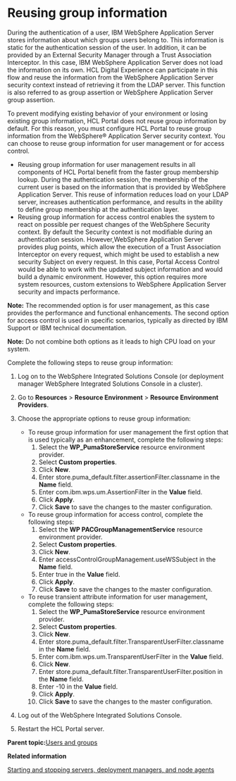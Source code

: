 # Reusing group information

During the authentication of a user, IBM WebSphere Application Server stores information about which groups users belong to. This information is static for the authentication session of the user. In addition, it can be provided by an External Security Manager through a Trust Association Interceptor. In this case, IBM WebSphere Application Server does not load the information on its own. HCL Digital Experience can participate in this flow and reuse the information from the WebSphere Application Server security context instead of retrieving it from the LDAP server. This function is also referred to as group assertion or WebSphere Application Server group assertion.

To prevent modifying existing behavior of your environment or losing existing group information, HCL Portal does not reuse group information by default. For this reason, you must configure HCL Portal to reuse group information from the WebSphere® Application Server security context. You can choose to reuse group information for user management or for access control.

-   Reusing group information for user management results in all components of HCL Portal benefit from the faster group membership lookup. During the authentication session, the membership of the current user is based on the information that is provided by WebSphere Application Server. This reuse of information reduces load on your LDAP server, increases authentication performance, and results in the ability to define group membership at the authentication layer.
-   Reusing group information for access control enables the system to react on possible per request changes of the WebSphere Security context. By default the Security context is not modifiable during an authentication session. However,WebSphere Application Server provides plug points, which allow the execution of a Trust Association Interceptor on every request, which might be used to establish a new security Subject on every request. In this case, Portal Access Control would be able to work with the updated subject information and would build a dynamic environment. However, this option requires more system resources, custom extensions to WebSphere Application Server security and impacts performance.

**Note:** The recommended option is for user management, as this case provides the performance and functional enhancements. The second option for access control is used in specific scenarios, typically as directed by IBM Support or IBM technical documentation.

**Note:** Do not combine both options as it leads to high CPU load on your system.

Complete the following steps to reuse group information:

1.  Log on to the WebSphere Integrated Solutions Console \(or deployment manager WebSphere Integrated Solutions Console in a cluster\).

2.  Go to **Resources** \> **Resource Environment** \> **Resource Environment Providers**.

3.  Choose the appropriate options to reuse group information:

    -   To reuse group information for user management the first option that is used typically as an enhancement, complete the following steps:
        1.  Select the **WP\_PumaStoreService** resource environment provider.
        2.  Select **Custom properties**.
        3.  Click **New**.
        4.  Enter store.puma\_default.filter.assertionFilter.classname in the **Name** field.
        5.  Enter com.ibm.wps.um.AssertionFilter in the **Value** field.
        6.  Click **Apply**.
        7.  Click **Save** to save the changes to the master configuration.
    -   To reuse group information for access control, complete the following steps:
        1.  Select the **WP PACGroupManagementService** resource environment provider.
        2.  Select **Custom properties**.
        3.  Click **New**.
        4.  Enter accessControlGroupManagement.useWSSubject in the **Name** field.
        5.  Enter true in the **Value** field.
        6.  Click **Apply**.
        7.  Click **Save** to save the changes to the master configuration.
    -   To reuse transient attribute information for user management, complete the following steps:
        1.  Select the **WP\_PumaStoreService** resource environment provider.
        2.  Select **Custom properties**.
        3.  Click **New**.
        4.  Enter store.puma\_default.filter.TransparentUserFilter.classname in the **Name** field.
        5.  Enter com.ibm.wps.um.TransparentUserFilter in the **Value** field.
        6.  Click **New**.
        7.  Enter store.puma\_default.filter.TransparentUserFilter.position in the **Name** field.
        8.  Enter -10 in the **Value** field.
        9.  Click **Apply**.
        10. Click **Save** to save the changes to the master configuration.
4.  Log out of the WebSphere Integrated Solutions Console.

5.  Restart the HCL Portal server.


**Parent topic:**[Users and groups](../admin-system/adusrgrp.md)

**Related information**  


[Starting and stopping servers, deployment managers, and node agents](../admin-system/stopstart.md)

